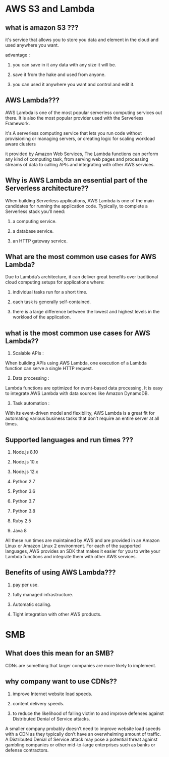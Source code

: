 # AWS S3 and Lambda

## what is amazon S3 ???

it's service that allows you to store you data and element in the cloud and used anywhere you want.

advantage :

1. you can save in it any data with any size it will be.

2. save it from the hake and used from anyone.

3. you can used it anywhere you want and control and edit it.


## AWS Lambda???

AWS Lambda is one of the most popular serverless computing services out there. It is also the most popular provider used with the Serverless Framework.

it's A serverless computing service that lets you run code without provisioning or managing servers, or creating logic for scaling workload aware clusters

it provided by Amazon Web Services, The Lambda functions can perform any kind of computing task, from serving web pages and processing streams of data to calling APIs and integrating with other AWS services.

## Why is AWS Lambda an essential part of the Serverless architecture??

When building Serverless applications, AWS Lambda is one of the main candidates for running the application code. Typically, to complete a Serverless stack you’ll need:

1. a computing service.

2. a database service.

3. an HTTP gateway service.

## What are the most common use cases for AWS Lambda?


Due to Lambda’s architecture, it can deliver great benefits over traditional cloud computing setups for applications where:

1. individual tasks run for a short time.

2. each task is generally self-contained.

3. there is a large difference between the lowest and highest levels in the workload of the application.

## what is the most common use cases for AWS Lambda??

1. Scalable APIs :
 
When building APIs using AWS Lambda, one execution of a Lambda function can serve a single HTTP request.

2. Data processing :
 
Lambda functions are optimized for event-based data processing. It is easy to integrate AWS Lambda with data sources like Amazon DynamoDB.

3. Task automation :

With its event-driven model and flexibility, AWS Lambda is a great fit for automating various business tasks that don’t require an entire server at all times.

## Supported languages and run times ???

1. Node.js 8.10

2. Node.js 10.x

3. Node.js 12.x

4. Python 2.7

5. Python 3.6

6. Python 3.7

7. Python 3.8

8. Ruby 2.5

9. Java 8

All these run times are maintained by AWS and are provided in an Amazon Linux or Amazon Linux 2 environment. For each of the supported languages, AWS provides an SDK that makes it easier for you to write your Lambda functions and integrate them with other AWS services.

## Benefits of using AWS Lambda???

1. pay per use.

2. fully managed infrastructure.

3. Automatic scaling.

4. Tight integration with other AWS products.

# SMB

## What does this mean for an SMB?

CDNs are something that larger companies are more likely to implement.

## why company want to use CDNs??

1. improve Internet website load speeds.

2. content delivery speeds.

3. to reduce the likelihood of falling victim to and improve defenses against Distributed Denial of Service attacks.



A smaller company probably doesn’t need to improve website load speeds with a CDN as they typically don’t have an overwhelming amount of traffic. A Distributed Denial of Service attack may pose a potential threat against gambling companies or other mid-to-large enterprises such as banks or defense contractors.